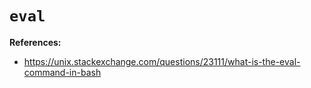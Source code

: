 # `eval`

**References:**
- https://unix.stackexchange.com/questions/23111/what-is-the-eval-command-in-bash
